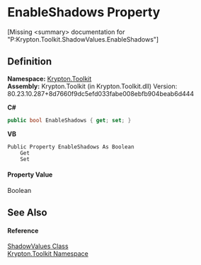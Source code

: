 # EnableShadows Property


\[Missing &lt;summary&gt; documentation for "P:Krypton.Toolkit.ShadowValues.EnableShadows"\]



## Definition
**Namespace:** <a href="79d2eac2-21f4-54ff-7552-b20c33c30600.md">Krypton.Toolkit</a>  
**Assembly:** Krypton.Toolkit (in Krypton.Toolkit.dll) Version: 80.23.10.287+8d7660f9dc5efd033fabe008ebfb904beab6d444

**C#**
``` C#
public bool EnableShadows { get; set; }
```
**VB**
``` VB
Public Property EnableShadows As Boolean
	Get
	Set
```



#### Property Value
Boolean

## See Also


#### Reference
<a href="4d204e23-e22e-29ac-d2bc-a2a297688f00.md">ShadowValues Class</a>  
<a href="79d2eac2-21f4-54ff-7552-b20c33c30600.md">Krypton.Toolkit Namespace</a>  
